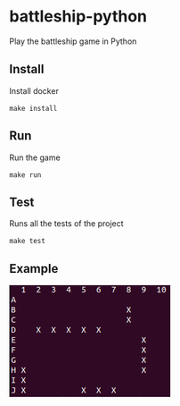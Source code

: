 # battleship-python
Play the battleship game in Python

## Install

Install docker

```
make install
```

## Run

Run the game

```
make run
```

## Test

Runs all the tests of the project

```
make test
```

## Example

![](docs/example.png)
